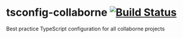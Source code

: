 # tsconfig-collaborne [![Build Status](https://travis-ci.com/Collaborne/collaborne-tsconfig.svg?token=aVJpRqzyGicsGdikQcPE&branch=master)](https://travis-ci.com/Collaborne/collaborne-tsconfig)
Best practice TypeScript configuration for all collaborne projects

